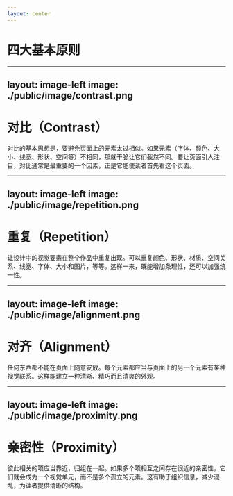 ```yaml
---
layout: center
---
```

<h1 class="fzdbsjw">四大基本原则</h1>

---
layout: image-left
image: ./public/image/contrast.png
---

<h1 class="fzdbsjw">对比（<span class="fzlthjw">Contrast</span>）</h1>

<div class="fzlthjw text-xl">对比的基本思想是，要避免页面上的元素太过相似。如果元素（字体、颜色、大小、线宽、形状、空间等）不相同，那就干脆让它们截然不同。要让页面引人注目，对比通常是最重要的一个因素，正是它能使读者首先看这个页面。
</div>




---
layout: image-left
image: ./public/image/repetition.png
---

<h1 class="fzdbsjw">重复（<span class="fzlthjw">Repetition</span>）</h1>

<div class="fzlthjw text-xl">让设计中的视觉要素在整个作品中重复出现。可以重复颜色、形状、材质、空间关系、线宽、字体、大小和图片，等等。这样一来，既能增加条理性，还可以加强统一性。
</div>



---
layout: image-left
image: ./public/image/alignment.png
---

<h1 class="fzdbsjw">对齐（<span class="fzlthjw">Alignment</span>）</h1>

<div class="fzlthjw text-xl">任何东西都不能在页面上随意安放。每个元素都应当与页面上的另一个元素有某种视觉联系。这样能建立一种清晰、精巧而且清爽的外观。
</div>



---
layout: image-left
image: ./public/image/proximity.png
---
<h1 class="fzdbsjw">亲密性（<span class="fzlthjw">Proximity</span>）</h1>

<div class="fzlthjw text-xl">彼此相关的项应当靠近，归组在一起。如果多个项相互之间存在很近的亲密性，它们就会成为一个视觉单元，而不是多个孤立的元素。这有助于组织信息，减少混乱，为读者提供清晰的结构。
</div>


